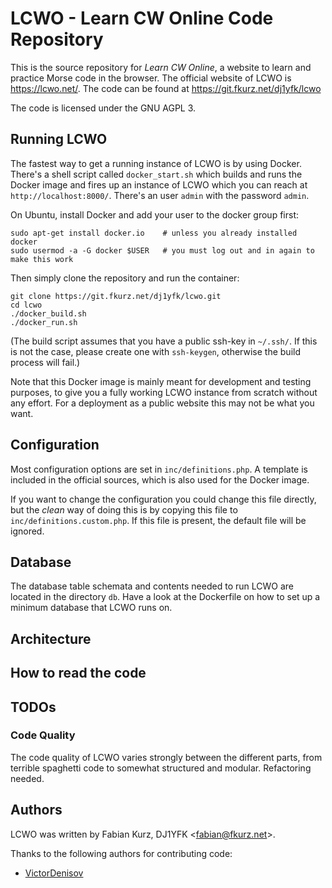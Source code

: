 # LCWO - Learn CW Online Code Repository

This is the source repository for *Learn CW Online*, a website to learn and
practice Morse code in the browser. The official website of LCWO is
https://lcwo.net/. The code can be found at https://git.fkurz.net/dj1yfk/lcwo

The code is licensed under the GNU AGPL 3. 

## Running LCWO

The fastest way to get a running instance of LCWO is by using Docker.
There's a shell script called `docker_start.sh` which builds
and runs the Docker image and fires up an instance of LCWO which you can reach
at `http://localhost:8000/`. There's an user `admin` with the password `admin`.

On Ubuntu, install Docker and add your user to the docker group first:
```
sudo apt-get install docker.io    # unless you already installed docker
sudo usermod -a -G docker $USER   # you must log out and in again to make this work
```

Then simply clone the repository and run the container:
```
git clone https://git.fkurz.net/dj1yfk/lcwo.git
cd lcwo
./docker_build.sh
./docker_run.sh
```

(The build script assumes that you have a public ssh-key in `~/.ssh/`. If this
is not the case, please create one with `ssh-keygen`, otherwise the build
process will fail.)

Note that this Docker image is mainly meant for development and testing
purposes, to give you a fully working LCWO instance from scratch without any
effort. For a deployment as a public website this may not be what you want.

## Configuration

Most configuration options are set in `inc/definitions.php`. A template is
included in the official sources, which is also used for the Docker image.

If you want to change the configuration you could change this file directly,
but the *clean* way of doing this is by copying this file to
`inc/definitions.custom.php`. If this file is present, the default file will
be ignored.

## Database

The database table schemata and contents needed to run LCWO are located in the
directory `db`. Have a look at the Dockerfile on how to set up a minimum 
database that LCWO runs on.

## Architecture

## How to read the code

## TODOs

### Code Quality

The code quality of LCWO varies strongly between the different parts, from
terrible spaghetti code to somewhat structured and modular. Refactoring needed.

## Authors

LCWO was written by Fabian Kurz, DJ1YFK &lt;fabian@fkurz.net&gt;.

Thanks to the following authors for contributing code:

* [VictorDenisov](https://github.com/VictorDenisov/)

